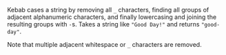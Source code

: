 Kebab cases a string by removing all `_` characters, finding all groups of adjacent alphanumeric characters, and finally lowercasing and joining the resulting groups with `-`s. Takes a string like `"Good Day!"` and returns `"good-day"`.

Note that multiple adjacent whitespace or `_` characters are removed.
